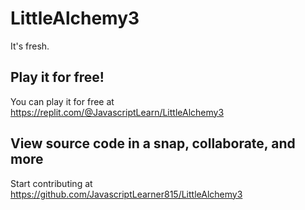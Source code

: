 # LittleAlchemy3
It's fresh.
## Play it for free!
You can play it for free at https://replit.com/@JavascriptLearn/LittleAlchemy3
## View source code in a snap, collaborate, and more
Start contributing at https://github.com/JavascriptLearner815/LittleAlchemy3
